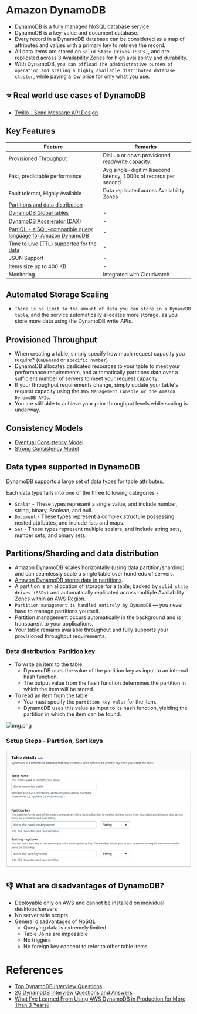 # Amazon DynamoDB
- [DynamoDB](https://aws.amazon.com/dynamodb/) is a fully managed [NoSQL](../../../1_HLDDesignComponents/3_DatabaseComponents) database service. 
- DynamoDB is a key-value and document database. 
- Every record in a DynamoDB database can be considered as a map of attributes and values with a primary key to retrieve the record.
- All data items are stored on `Solid State Drives (SSDs)`, and are replicated across [3 Availability Zones](../../AWS-Global-Architecture-Region-AZ.md) for [high availability](../../../1_HLDDesignComponents/0_SystemGlossaries/HighAvailability.md) and [durability](../../../1_HLDDesignComponents/0_SystemGlossaries/Durability.md). 
- With DynamoDB, `you can offload the administrative burden of operating and scaling a highly available distributed database cluster`, while paying a low price for only what you use.

## :star: Real world use cases of DynamoDB
- [Twillo - Send Message API Design](../../../3_HLDDesignProblems/TwilloSendMessageAPI)

## Key Features

| Feature                                                                                                                                             | Remarks                                                           |
|-----------------------------------------------------------------------------------------------------------------------------------------------------|-------------------------------------------------------------------|
| Provisioned Throughput                                                                                                                              | Dial up or down provisioned read/write capacity.                  |
| Fast, predictable performance                                                                                                                       | Avg single-digit millisecond latency, 1000s of records per second |
| Fault tolerant, Highly Available                                                                                                                    | Data replicated across Availability Zones                         |
| [Partitions and data distribution](#partitionssharding-and-data-distribution)                                                                       | -                                                                 |
| [DynamoDB Global tables](DynamoDBGlobalTables.md)                                                                                                   | -                                                                 |
| [DynamoDB Accelerator (DAX)](DynamoDBAccelerator.md)                                                                                                | -                                                                 |
| [PartiQL - a SQL-compatible query language for Amazon DynamoDB](https://docs.aws.amazon.com/amazondynamodb/latest/developerguide/ql-reference.html) | -                                                                 |
| [Time to Live (TTL) supported for the data](https://docs.aws.amazon.com/amazondynamodb/latest/developerguide/TTL.html)                              | -                                                                 |
| JSON Support                                                                                                                                        | -                                                                 |
| Items size up to 400 KB                                                                                                                             | -                                                                 |
| Monitoring                                                                                                                                          | Integrated with Cloudwatch                                        |

## Automated Storage Scaling
- `There is no limit to the amount of data you can store in a DynamoDB table`, and the service automatically allocates more storage, as you store more data using the DynamoDB write APIs.

## Provisioned Throughput
- When creating a table, simply specify how much request capacity you require? (`OnDemand` or `specific number`)
- DynamoDB allocates dedicated resources to your table to meet your performance requirements, and automatically partitions data over a sufficient number of servers to meet your request capacity.
- If your throughput requirements change, simply update your table's request capacity using the `AWS Management Console or the Amazon DynamoDB APIs`.
- You are still able to achieve your prior throughput levels while scaling is underway.

## Consistency Models
- [Eventual Consistency Model](../../../1_HLDDesignComponents/0_SystemGlossaries/ReplicationAndDataConsistency.md#consistency-patterns)
- [Strong Consistency Model](../../../1_HLDDesignComponents/0_SystemGlossaries/ReplicationAndDataConsistency.md#consistency-patterns)

## Data types supported in DynamoDB

DynamoDB supports a large set of data types for table attributes. 

Each data type falls into one of the three following categories -
- `Scalar` - These types represent a single value, and include number, string, binary, Boolean, and null.
- `Document` - These types represent a complex structure possessing nested attributes, and include lists and maps.
- `Set` - These types represent multiple scalars, and include string sets, number sets, and binary sets.

## Partitions/Sharding and data distribution
- Amazon DynamoDB scales horizontally (using data partition/sharding) and can seamlessly scale a single table over hundreds of servers.
- [Amazon DynamoDB stores data in partitions](https://docs.aws.amazon.com/amazondynamodb/latest/developerguide/HowItWorks.Partitions.html). 
- A partition is an allocation of storage for a table, backed by `solid state drives (SSDs)` and automatically replicated across multiple Availability Zones within an AWS Region. 
- `Partition management is handled entirely by DynamoDB` — you never have to manage partitions yourself.
- Partition management occurs automatically in the background and is transparent to your applications. 
- Your table remains available throughout and fully supports your provisioned throughput requirements.

### Data distribution: Partition key
- To write an item to the table
  - DynamoDB uses the value of the partition key as input to an internal hash function. 
  - The output value from the hash function determines the partition in which the item will be stored.
- To read an item from the table
  - You must specify the `partition key value` for the item. 
  - DynamoDB uses this value as input to its hash function, yielding the partition in which the item can be found.

![img.png](https://docs.aws.amazon.com/amazondynamodb/latest/developerguide/images/HowItWorksPartitionKey.png)

### Setup Steps - Partition, Sort keys

![img.png](assests/dynamodb_partition_key_setup.png)

## :thumbsdown: What are disadvantages of DynamoDB?
- Deployable only on AWS and cannot be installed on individual desktops/servers
- No server side scripts
- General disadvantages of NoSQL
  - Querying data is extremely limited
  - Table Joins are impossible
  - No triggers
  - No foreign key concept to refer to other table items

# References
- [Top DynamoDB Interview Questions](https://www.javainuse.com/misc/dynamodb-interview-questions)
- [20 DynamoDB Interview Questions and Answers](https://climbtheladder.com/dynamodb-interview-questions/)
- [What I’ve Learned From Using AWS DynamoDB in Production for More Than 3 Years?](https://medium.com/aws-tip/what-ive-learned-from-using-aws-dynamodb-in-production-for-more-than-3-years-49a077886b5c)